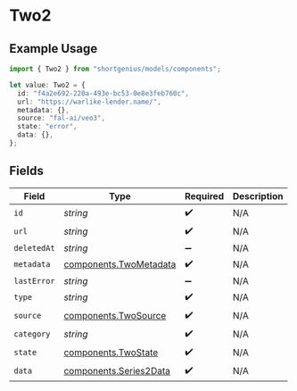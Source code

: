 # Two2

## Example Usage

```typescript
import { Two2 } from "shortgenius/models/components";

let value: Two2 = {
  id: "f4a2e692-220a-493e-bc53-0e8e3feb760c",
  url: "https://warlike-lender.name/",
  metadata: {},
  source: "fal-ai/veo3",
  state: "error",
  data: {},
};
```

## Fields

| Field                                                            | Type                                                             | Required                                                         | Description                                                      |
| ---------------------------------------------------------------- | ---------------------------------------------------------------- | ---------------------------------------------------------------- | ---------------------------------------------------------------- |
| `id`                                                             | *string*                                                         | :heavy_check_mark:                                               | N/A                                                              |
| `url`                                                            | *string*                                                         | :heavy_check_mark:                                               | N/A                                                              |
| `deletedAt`                                                      | *string*                                                         | :heavy_minus_sign:                                               | N/A                                                              |
| `metadata`                                                       | [components.TwoMetadata](../../models/components/twometadata.md) | :heavy_check_mark:                                               | N/A                                                              |
| `lastError`                                                      | *string*                                                         | :heavy_minus_sign:                                               | N/A                                                              |
| `type`                                                           | *string*                                                         | :heavy_check_mark:                                               | N/A                                                              |
| `source`                                                         | [components.TwoSource](../../models/components/twosource.md)     | :heavy_check_mark:                                               | N/A                                                              |
| `category`                                                       | *string*                                                         | :heavy_check_mark:                                               | N/A                                                              |
| `state`                                                          | [components.TwoState](../../models/components/twostate.md)       | :heavy_check_mark:                                               | N/A                                                              |
| `data`                                                           | [components.Series2Data](../../models/components/series2data.md) | :heavy_check_mark:                                               | N/A                                                              |